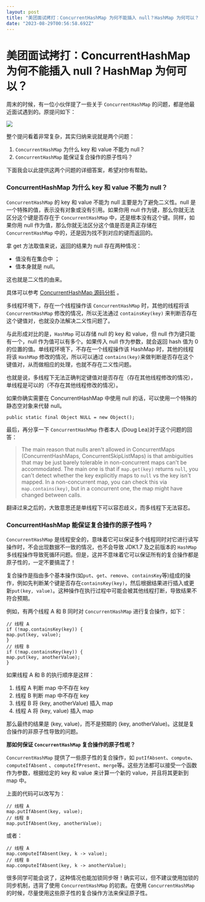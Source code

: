 ```yaml
---
layout: post
title: "美团面试拷打：ConcurrentHashMap 为何不能插入 null？HashMap 为何可以？"
date: "2023-08-29T00:56:58.692Z"
---
```

美团面试拷打：ConcurrentHashMap 为何不能插入 null？HashMap 为何可以？
==================================================

周末的时候，有一位小伙伴提了一些关于 `ConcurrentHashMap` 的问题，都是他最近面试遇到的。原提问如下：

![](https://p3-juejin.byteimg.com/tos-cn-i-k3u1fbpfcp/9fa94f132705416a8e07e33907544113~tplv-k3u1fbpfcp-jj-mark:0:0:0:0:q75.image#?w=1486&h=1058&e=png&b=fefefe)

整个提问看着非常复杂，其实归纳来说就是两个问题：

1.  `ConcurrentHashMap` 为什么 key 和 value 不能为 null？
2.  `ConcurrentHashMap` 能保证复合操作的原子性吗？

下面我会以此提供这两个问题的详细答案，希望对你有帮助。

### ConcurrentHashMap 为什么 key 和 value 不能为 null？

`ConcurrentHashMap` 的 key 和 value 不能为 null 主要是为了避免二义性。null 是一个特殊的值，表示没有对象或没有引用。如果你用 null 作为键，那么你就无法区分这个键是否存在于 `ConcurrentHashMap` 中，还是根本没有这个键。同样，如果你用 null 作为值，那么你就无法区分这个值是否是真正存储在 `ConcurrentHashMap` 中的，还是因为找不到对应的键而返回的。

拿 get 方法取值来说，返回的结果为 null 存在两种情况：

*   值没有在集合中 ；
*   值本身就是 null。

这也就是二义性的由来。

具体可以参考 [ConcurrentHashMap 源码分析](https://javaguide.cn/java/collection/concurrent-hash-map-source-code.html "ConcurrentHashMap 源码分析") 。

多线程环境下，存在一个线程操作该 `ConcurrentHashMap` 时，其他的线程将该 `ConcurrentHashMap` 修改的情况，所以无法通过 `containsKey(key)` 来判断否存在这个键值对，也就没办法解决二义性问题了。

与此形成对比的是，`HashMap` 可以存储 null 的 key 和 value，但 null 作为键只能有一个，null 作为值可以有多个。如果传入 null 作为参数，就会返回 hash 值为 0 的位置的值。单线程环境下，不存在一个线程操作该 HashMap 时，其他的线程将该 `HashMap` 修改的情况，所以可以通过 `contains(key)`来做判断是否存在这个键值对，从而做相应的处理，也就不存在二义性问题。

也就是说，多线程下无法正确判定键值对是否存在（存在其他线程修改的情况），单线程是可以的（不存在其他线程修改的情况）。

如果你确实需要在 ConcurrentHashMap 中使用 null 的话，可以使用一个特殊的静态空对象来代替 null。

    public static final Object NULL = new Object();
    

最后，再分享一下 `ConcurrentHashMap` 作者本人 (Doug Lea)对于这个问题的回答：

> The main reason that nulls aren't allowed in ConcurrentMaps (ConcurrentHashMaps, ConcurrentSkipListMaps) is that ambiguities that may be just barely tolerable in non-concurrent maps can't be accommodated. The main one is that if `map.get(key)` returns `null`, you can't detect whether the key explicitly maps to `null` vs the key isn't mapped. In a non-concurrent map, you can check this via `map.contains(key)`, but in a concurrent one, the map might have changed between calls.

翻译过来之后的，大致意思还是单线程下可以容忍歧义，而多线程下无法容忍。

### ConcurrentHashMap 能保证复合操作的原子性吗？

`ConcurrentHashMap` 是线程安全的，意味着它可以保证多个线程同时对它进行读写操作时，不会出现数据不一致的情况，也不会导致 JDK1.7 及之前版本的 `HashMap` 多线程操作导致死循环问题。但是，这并不意味着它可以保证所有的复合操作都是原子性的，一定不要搞混了！

复合操作是指由多个基本操作(如`put`、`get`、`remove`、`containsKey`等)组成的操作，例如先判断某个键是否存在`containsKey(key)`，然后根据结果进行插入或更新`put(key, value)`。这种操作在执行过程中可能会被其他线程打断，导致结果不符合预期。

例如，有两个线程 A 和 B 同时对 `ConcurrentHashMap` 进行复合操作，如下：

    // 线程 A
    if (!map.containsKey(key)) {
    map.put(key, value);
    }
    // 线程 B
    if (!map.containsKey(key)) {
    map.put(key, anotherValue);
    }
    

如果线程 A 和 B 的执行顺序是这样：

1.  线程 A 判断 map 中不存在 key
2.  线程 B 判断 map 中不存在 key
3.  线程 B 将 (key, anotherValue) 插入 map
4.  线程 A 将 (key, value) 插入 map

那么最终的结果是 (key, value)，而不是预期的 (key, anotherValue)。这就是复合操作的非原子性导致的问题。

**那如何保证 `ConcurrentHashMap` 复合操作的原子性呢？**

`ConcurrentHashMap` 提供了一些原子性的复合操作，如 `putIfAbsent`、`compute`、`computeIfAbsent` 、`computeIfPresent`、`merge`等。这些方法都可以接受一个函数作为参数，根据给定的 key 和 value 来计算一个新的 value，并且将其更新到 map 中。

上面的代码可以改写为：

    // 线程 A
    map.putIfAbsent(key, value);
    // 线程 B
    map.putIfAbsent(key, anotherValue);
    

或者：

    // 线程 A
    map.computeIfAbsent(key, k -> value);
    // 线程 B
    map.computeIfAbsent(key, k -> anotherValue);
    

很多同学可能会说了，这种情况也能加锁同步呀！确实可以，但不建议使用加锁的同步机制，违背了使用 `ConcurrentHashMap` 的初衷。在使用 `ConcurrentHashMap` 的时候，尽量使用这些原子性的复合操作方法来保证原子性。
